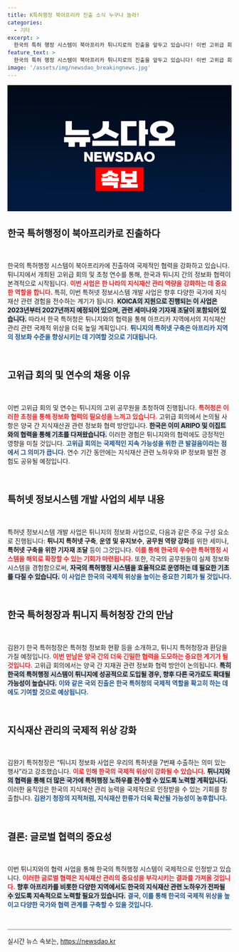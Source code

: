 ```yaml
---
title: K특허행정 북아프리카 진출 소식 누구나 놀라!
categories:
  - 기타
excerpt: >
  한국의 특허 행정 시스템이 북아프리카 튀니지로의 진출을 앞두고 있습니다! 이번 고위급 회의와 연수는 KOICA 사업의 일환으로, 특허넷 정보 시스템이 7번째로 수출되는 중요한 순간입니다. 지식재산 한류의 확산에 기여할 기회를 놓치지 마세요!
feature_text: >
  한국의 특허 행정 시스템이 북아프리카 튀니지로의 진출을 앞두고 있습니다! 이번 고위급 회의와 연수는 KOICA 사업의 일환으로, 특허넷 정보 시스템이 7번째로 수출되는 중요한 순간입니다. 지식재산 한류의 확산에 기여할 기회를 놓치지 마세요!
image: '/assets/img/newsdao_breakingnews.jpg'
---
```


<p><img src="/assets/img/newsdao_breakingnews.jpg" alt="ontimetimes 속보" /></p>

<h2 data-ke-size="size26">한국 특허행정이 북아프리카로 진출하다</h2>

<p data-ke-size="size16">&nbsp;</p>

<p>한국의 특허행정 시스템이 북아프리카에 진출하여 국제적인 협력을 강화하고 있습니다. 튀니지에서 개최된 고위급 회의 및 초청 연수를 통해, 한국과 튀니지 간의 정보화 협력이 본격적으로 시작됩니다. <b><span style="color: #ee2323;">이번 사업은 한 나라의 지식재산 관리 역량을 강화하는 데 중요한 역할을 합니다.</span></b> 특히, 이번 특허넷 정보시스템 개발 사업은 향후 다양한 국가에 지식재산 관련 경험을 전수하는 계기가 됩니다. <b><span style="background-color: #21538527;">KOICA의 지원으로 진행되는 이 사업은 2023년부터 2027년까지 예정되어 있으며, 관련 세미나와 기자재 조달이 포함되어 있습니다.</span></b> 따라서 한국 특허청은 튀니지와의 협력을 통해 아프리카 지역에서의 지식재산 관리 관련 국제적 위상을 더욱 높일 계획입니다. <b><span style="color: #1a5490;">튀니지의 특허넷 구축은 아프리카 지역의 정보화 수준을 향상시키는 데 기여할 것으로 기대됩니다.</span></b></p>

<p data-ke-size="size16">&nbsp;</p>

<h2 data-ke-size="size26">고위급 회의 및 연수의 채용 이유</h2>

<p data-ke-size="size16">&nbsp;</p>

<p>이번 고위급 회의 및 연수는 튀니지의 고위 공무원을 초청하여 진행됩니다. <b><span style="color: #ee2323;">특허청은 이러한 초청을 통해 정보화 협력의 필요성을 느끼고 있습니다.</span></b> 고위급 회의에서 논의될 사항은 양국 간 지식재산권 관련 정보화 협력 방안입니다. <b><span style="background-color: #21538527;">한국은 이미 ARIPO 및 이집트와의 협력을 통해 기초를 다져왔습니다.</span></b> 이러한 경험은 튀니지와의 협력에도 긍정적인 영향을 미칠 것입니다. <b><span style="color: #1a5490;">고위급 회의는 국제적인 지속 가능성을 위한 큰 발걸음이라는 점에서 그 의미가 큽니다.</span></b> 연수 기간 동안에는 지식재산 관련 노하우와 IP 정보화 발전 경험도 공유될 예정입니다.</p>

<p data-ke-size="size16">&nbsp;</p>

<h2 data-ke-size="size26">특허넷 정보시스템 개발 사업의 세부 내용</h2>

<p data-ke-size="size16">&nbsp;</p>

<p>특허넷 정보시스템 개발 사업은 튀니지의 정보화 사업으로, 다음과 같은 주요 구성 요소로 진행됩니다: <b>튀니지 특허넷 구축</b>, <b>운영 및 유지보수</b>, <b>공무원 역량 강화</b>를 위한 세미나, <b>특허넷 구축을 위한 기자재 조달</b> 등이 그것입니다. <b><span style="color: #ee2323;">이를 통해 한국의 우수한 특허행정 시스템을 해외로 확장할 수 있는 기회가 마련됩니다.</span></b> 또한, 각국의 공무원들이 실제 정보화 시스템을 경험함으로써, <b><span style="background-color: #21538527;">자국의 특허행정 시스템을 효율적으로 운영하는 데 필요한 기초를 다질 수 있습니다.</span></b> <b><span style="color: #1a5490;">이 사업은 한국의 국제적 위상을 높이는 중요한 기회가 될 것입니다.</span></b></p>

<p data-ke-size="size16">&nbsp;</p>

<h2 data-ke-size="size26">한국 특허청장과 튀니지 특허청장 간의 만남</h2>

<p data-ke-size="size16">&nbsp;</p>

<p>김완기 한국 특허청장은 특허청 정보화 현황 등을 소개하고, 튀니지 특허청장과 환담을 가질 예정입니다. <b><span style="color: #ee2323;">이번 만남은 양국 간의 더욱 긴밀한 협력을 도모하는 중요한 계기가 될 것입니다.</span></b> 고위급 회의에서는 양국 간 지재권 관련 정보화 협력 방안이 논의됩니다. <b><span style="background-color: #21538527;">특히 한국의 특허행정 시스템이 튀니지에 성공적으로 도입될 경우, 향후 다른 국가로도 확대될 가능성이 높습니다.</span></b> <b><span style="color: #1a5490;">이와 같은 국외 진출은 한국 특허청의 국제적 역할을 확고히 하는 데에도 기여할 것으로 예상됩니다.</span></b></p>

<p data-ke-size="size16">&nbsp;</p>

<h2 data-ke-size="size26">지식재산 관리의 국제적 위상 강화</h2>

<p data-ke-size="size16">&nbsp;</p>

<p>김완기 특허청장은 “튀니지 정보화 사업은 우리의 특허넷을 7번째 수출하는 의미 있는 행사”라고 강조했습니다. <b><span style="color: #ee2323;">이로 인해 한국의 국제적 위상이 강화될 수 있습니다.</span></b> <b><span style="background-color: #21538527;">튀니지와의 협력을 통해 더 많은 국가에 특허행정 노하우를 전수할 수 있도록 노력할 계획입니다.</span></b> 이러한 움직임은 한국의 지식재산 관리 능력을 국제적으로 인정받을 수 있는 기회를 창출합니다. <b><span style="color: #1a5490;">김완기 청장의 지적처럼, 지식재산 한류가 더욱 확산될 가능성이 농후합니다.</span></b></p>

<p data-ke-size="size16">&nbsp;</p>

<h2 data-ke-size="size26">결론: 글로벌 협력의 중요성</h2>

<p data-ke-size="size16">&nbsp;</p>

<p>이번 튀니지와의 협력 사업을 통해 한국의 특허행정 시스템이 국제적으로 인정받고 있습니다. <b><span style="color: #ee2323;">이러한 글로벌 협력은 지식재산 관리의 중요성을 부각시키는 결과를 가져올 것입니다.</span></b> <b><span style="background-color: #21538527;">향후 아프리카를 비롯한 다양한 지역에서도 한국의 지식재산 관련 노하우가 전파될 수 있도록 지속적으로 노력할 필요가 있습니다.</span></b> <b><span style="color: #1a5490;">결국, 이를 통해 한국의 국제적 위상을 높이고 다양한 국가와 협력 관계를 구축할 수 있을 것입니다.</span></b></p>

<p data-ke-size="size16">&nbsp;</p>

<hr style="height:3px; border:none; color:#ccc; background-color:#ccc;">
실시간 뉴스 속보는, <a href="https://newsdao.kr" rel="dofollow">https://newsdao.kr</a>


